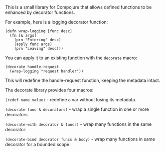 This is a small library for Compojure that allows defined functions to
be enhanced by decorator functions.

For example, here is a logging decorator function:

    (defn wrap-logging [func desc]
      (fn [& args]
        (prn "Entering" desc)
        (apply func args)
        (prn "Leaving" desc)))

You can apply it to an existing function with the `decorate` macro:

    (decorate handle-request
      (wrap-logging "request handler"))

This will redefine the handle-request function, keeping the metadata
intact.

The decorate library provides four macros:

`(redef name value)` - redefine a var without losing its metadata.

`(decorate func & decorators)` - wrap a single function in one or
more decorators.

`(decorate-with decorator & funcs)` - wrap many functions in the
same decorator.

`(decorate-bind decorator funcs & body)` - wrap many functions in
same decorator for a bounded scope.
